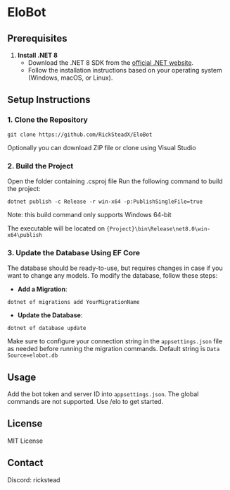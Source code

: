# EloBot

## Prerequisites

1. **Install .NET 8**
   - Download the .NET 8 SDK from the [official .NET website](https://dotnet.microsoft.com/download/dotnet/8.0).
   - Follow the installation instructions based on your operating system (Windows, macOS, or Linux).

## Setup Instructions

### 1. Clone the Repository

```
git clone https://github.com/RickSteadX/EloBot
```

Optionally you can download ZIP file or clone using Visual Studio

### 2. Build the Project

Open the folder containing .csproj file
Run the following command to build the project:

```
dotnet publish -c Release -r win-x64 -p:PublishSingleFile=true
```
Note: this build command only supports Windows 64-bit

The executable will be located on `{Project}\bin\Release\net8.0\win-x64\publish`

### 3. Update the Database Using EF Core

The database should be ready-to-use, but requires changes in case if you want to change any models.
To modify the database, follow these steps:

- **Add a Migration**:

```
dotnet ef migrations add YourMigrationName
```

- **Update the Database**:

```
dotnet ef database update
```

Make sure to configure your connection string in the `appsettings.json` file as needed before running the migration commands.
Default string is `Data Source=elobot.db`

## Usage

Add the bot token and server ID into `appsettings.json`. The global commands are not supported.
Use /elo to get started.

## License

MIT License

## Contact

Discord: rickstead
